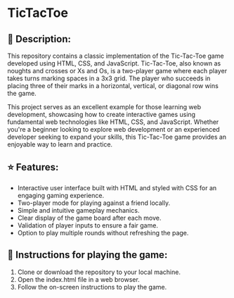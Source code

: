 # TicTacToe

## 👞 Description:
This repository contains a classic implementation of the Tic-Tac-Toe game developed using HTML, CSS, and JavaScript. Tic-Tac-Toe, also known as noughts and crosses or Xs and Os, is a two-player game where each player takes turns marking spaces in a 3x3 grid. The player who succeeds in placing three of their marks in a horizontal, vertical, or diagonal row wins the game.


This project serves as an excellent example for those learning web development, showcasing how to create interactive games using fundamental web technologies like HTML, CSS, and JavaScript. Whether you're a beginner looking to explore web development or an experienced developer seeking to expand your skills, this Tic-Tac-Toe game provides an enjoyable way to learn and practice.

## ⭐️ Features:

- Interactive user interface built with HTML and styled with CSS for an engaging gaming experience.
- Two-player mode for playing against a friend locally.
- Simple and intuitive gameplay mechanics.
- Clear display of the game board after each move.
- Validation of player inputs to ensure a fair game.
- Option to play multiple rounds without refreshing the page.


## 📜 Instructions for playing the game:

1. Clone or download the repository to your local machine.
2. Open the index.html file in a web browser.
3. Follow the on-screen instructions to play the game.
